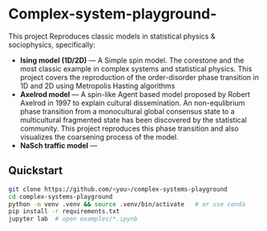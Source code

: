 # Complex-system-playground-

This project Reproduces classic models in statistical physics & sociophysics, specifically:
- **Ising model (1D/2D)** — A Simple spin model. The corestone and the most classic example in complex systems and statistical physics. This project covers the reproduction of the order-disorder phase transition in 1D and 2D using Metropolis Hasting algorithms 
- **Axelrod model** — A spin-like Agent based model proposed by Robert Axelrod in 1997 to explain cultural dissemination. An non-equlibrium phase transition from a monocultural global consensus state to a multicultural fragmented state has been discovered by the statistical community. This project reproduces this phase transition and also visualizes the coarsening process of the model.  
- **NaSch traffic model** — 

## Quickstart
```bash
git clone https://github.com/<you>/complex-systems-playground
cd complex-systems-playground
python -m venv .venv && source .venv/bin/activate   # or use conda
pip install -r requirements.txt
jupyter lab  # open examples/*.ipynb

